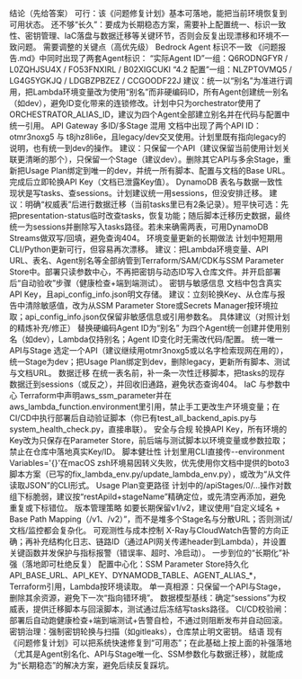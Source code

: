 结论（先给答案）
可行：该《问题修复计划》基本可落地，能把当前环境恢复到可用状态。
还不够“长久”：要成为长期稳态方案，需要补上配置统一、标识一致性、密钥管理、IaC落盘与数据迁移等关键环节，否则会反复出现漂移和环境不一致问题。
需要调整的关键点（高优先级）
Bedrock Agent 标识不一致
《问题报告.md》中同时出现了两套Agent标识：
“实际Agent ID”一组：Q6RODNGFYR / L0ZQHJSU4X / FO53FNXIRL / B02XIGCUKI
“4.2 配置”一组：NLZPTOVMQ5 / LG4G5YGKJQ / LDGBZPBZEZ / CCGOODF22J
建议：统一以“别名”为准进行调用，把Lambda环境变量改为使用“别名”而非硬编码ID，所有Agent创建统一别名（如dev），避免ID变化带来的连锁修改。计划中只为orchestrator使用了ORCHESTRATOR_ALIAS_ID，建议为四个Agent全部建立别名并在代码与配置中统一引用。
API Gateway 多ID/多Stage 混用
文档中出现了两个API ID：otmr3noxg5 与 t8jhz8li6e，且legacy/dev交叉使用。计划里既有指向legacy的说明，也有统一到dev的操作。
建议：只保留一个API（建议保留当前使用计划关联更清晰的那个），只保留一个Stage（建议dev）。删除其它API与多余Stage，重新把Usage Plan绑定到唯一的dev，并统一所有脚本、配置与文档的Base URL。完成后立即轮换API Key（文档已泄露Key值）。
DynamoDB 表名与数据一致性
现状是写tasks、查sessions。计划建议统一用sessions，但没安排迁移。
建议：明确“权威表”后进行数据迁移（当前tasks里已有2条记录）。短平快可选：先把presentation-status临时改查tasks，恢复功能；随后脚本迁移历史数据，最终统一为sessions并删除写入tasks路径。若未来确需两表，可用DynamoDB Streams做双写/回填，避免查询404。
环境变量更新的长期做法
计划中短期用CLI/Python更新可行，但容易再次漂移。
建议：把Lambda环境变量、API URL、表名、Agent别名等全部纳管到Terraform/SAM/CDK与SSM Parameter Store中。部署只读参数中心，不再把密钥与动态ID写入仓库文件。并开启部署后“自动验收”步骤（健康检查+端到端测试）。
密钥与敏感信息
文档中包含真实API Key，且api_config_info.json明文存储。
建议：立刻轮换Key、从仓库与报告中清除敏感值，改为从SSM Parameter Store或Secrets Manager按环境拉取；api_config_info.json仅保留非敏感信息或引用参数名。
具体建议（对照计划的精炼补充/修正）
替换硬编码Agent ID为“别名”
为四个Agent统一创建并使用别名（如dev），Lambda仅持别名；Agent ID变化时无需改代码/配置。
统一唯一API与Stage
选定一个API（建议继续用otmr3noxg5或以名字检索现网在用的），统一Stage为dev；把Usage Plan绑定到dev，删除legacy，更新所有脚本、测试与文档URL。
数据迁移
在统一表名前，补一条一次性迁移脚本，把tasks的现存数据迁到sessions（或反之），并回收旧通路，避免状态查询404。
IaC 与参数中心
Terraform中声明aws_ssm_parameter并在aws_lambda_function.environment里引用，禁止手工更改生产环境变量；在CI/CD中执行部署后自动验证脚本（你已有test_all_backend_apis.py与system_health_check.py，直接串联）。
安全与合规
轮换API Key，所有环境的Key改为只保存在Parameter Store，前后端与测试脚本以环境变量或参数拉取；禁止在仓库中落地真实Key/ID。
脚本健壮性
计划里用CLI直接传--environment Variables='{}'在macOS zsh环境易因转义失败，优先使用你文档中提供的boto3脚本方案（已写的fix_lambda_env.py/update_lambda_env.py），或改为“从文件读取JSON”的CLI形式。
Usage Plan变更路径
计划中的/apiStages/0/...操作对数组下标脆弱，建议按“restApiId+stageName”精确定位，或先清空再添加，避免重复或下标错位。
版本管理策略
如要长期保留v1/v2，建议使用“自定义域名 + Base Path Mapping（/v1、/v2）”，而不是堆多个Stage名与分散URL；否则测试/文档/监控都会复杂化。
可观测性与成本控制
X-Ray与CloudWatch告警的方向正确；再补充结构化日志、链路ID（通过API网关传递header到Lambda），并设置关键函数并发保护与指标报警（错误率、超时、冷启动）。
一步到位的“长期化”补强（落地即可杜绝反复）
配置中心化：SSM Parameter Store持久化API_BASE_URL、API_KEY、DYNAMODB_TABLE、AGENT_ALIAS_*，Terraform引用，Lambda按环境读取。
单一真相源：只保留一个API与Stage，删除其余资源，避免下一次“指向错环境”。
数据模型基线：确定“sessions”为权威表，提供迁移脚本与回滚脚本，测试通过后冻结写tasks路径。
CI/CD校验闸：部署后自动跑健康检查+端到端测试+告警自检，不通过则阻断发布并自动回滚。
密钥治理：强制密钥轮换与扫描（如gitleaks），仓库禁止明文密钥。
结语
现有《问题修复计划》可以把系统快速修复到“可用态”；在此基础上按上面的补强落地（尤其是Agent别名化、API与Stage唯一化、SSM参数化与数据迁移），就能成为“长期稳态”的解决方案，避免后续反复踩坑。